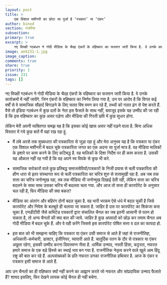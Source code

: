 ```yaml
---
layout: post
title: >
    एक विशाल मशीनरी का छोटा सा पुर्जा है ‘पत्रकार’ या ‘एंकर’
author: binod
section: नजरिया
subsection:
primary: true
excerpt: >
    नए विपक्षी गठबंधन ने गोदी मीडिया के चैदह एंकरों के वहिष्कार का फरमान जारी किया है. वे उनके कार्यक्रमों में नहीं जायेंगे. जिन एंकरों के वहिष्कार का निर्णय लिया गया है, उन पर आरोप है कि विगत कई वर्षों से वे सामाजिक सौहार्द बिगाड़ने के लिए सतत विष वमन कर रहे हैं ...
image: ank231-1.jpg
image_caption: 
comments: true
share: true
priority: 1
issue: 231
tags: []
---
```


नए विपक्षी गठबंधन ने गोदी मीडिया के चैदह एंकरों के वहिष्कार का फरमान जारी किया है. वे उनके कार्यक्रमों में नहीं जायेंगे. जिन एंकरों के वहिष्कार का निर्णय लिया गया है, उन पर आरोप है कि विगत कई वर्षों से वे सामाजिक सौहार्द बिगाड़ने के लिए सतत विष वमन कर रहे हैं, तथ्यों को गलत ढ़ंग से पेश करते हैं. वैसे तो इंडिया गठबंधन में कुछ दलों के नेता इस फैसले के साथ नहीं, बावजूद इसके यह उम्मीद की जा रही है कि इस वहिष्कार का कुछ असर पड़ेगा और मीडिया की गिरती छवि में कुछ सुधार होगा.

लेकिन मेरी अपनी व्यक्तिगत समझ यह है कि इसका कोई खास असर नहीं पड़ने वाला है. बिना अधिक विस्तार में गये कुछ बातें मैं यहां रख रहा हूं.

- मैं लंबे अरसे तक मुख्यधारा की पत्रकारिता से जुड़ा रहा हूं और मेरा अनुभव यह है कि पत्रकार या एंकर एक विशाल मशीनरी में बदल चुके पत्रकारिता जगत का एक अदना सा पुर्जा मात्र है. वह मीडिया मालिकों के इशारे पर काम करने के लिए कटिबद्ध है. वह मालिकों के दिशा निर्देश पर ही काम करता है. उसकी यह औकात नहीं रह गयी है कि वह अपने स्व विवके से कुछ भी करे.

- सामाजिक सरोकारों वाले कुछ प्रतिबद्ध समाजसेवियों/पत्रकारों के निजी प्रयास से चली पत्रकारिता की क्षीण धारा से इतर संस्थागत रूप से चली पत्रकारिता का चरित्र शुरु से सत्तामुखी रहा है. अब जब तक सत्ता का चरित्र जनोन्मुख रहा, तब तक मीडिया भी जनोन्मुख दिखाई देती रही, लेकिन सत्ता का चरित्र बदलने के साथ साथ उसका चरित्र भी बदलता चला गया. और आज तो सत्ता ही कारपोरेट के अनुसार चल रही है, फिर मीडिया की क्या बकत?

- मीडिया का अंतरंग और बहिरंग दोनों बदल चुका है. वह भारी भरकम ऐसे धंधे में बदल चुकी है जिसे कारपोरेट और निवेश के बलबूते ही चलाया जा सकता है. जाहिर है उस पर कारपोरेट का शिकंजा कस चुका है. एनडीटीवी जैसे कमिटेड पत्रकारों द्वारा संचालित चैनल का जब इतनी आसानी से पतन हो सकता है, तो अन्य चैनलों की क्या बात की जाये. जाहिर है कुछ अपवादों को छोड़ कर तमाम चैनल अब गोदी मीडिया में बदल चुके हैं. और वे वही करेंगे जिससे इस कारपोरेट पोषित सत्ता व दल का फायदा हो.

- इस बात को भी समझना चाहिए कि पत्रकार या एंकर उसी समाज से आते हैं जहां से राजनीतिज्ञ, अधिकारी-कर्मचारी, डाक्टर, इंजीनियर, व्यापारी आते हैं. चातुर्दिक पतन के दौर से पत्रकार या एंकर अछूता रहेगा, इसकी उम्मीद करना दिवास्वप्न जैसा है. धार्मिक उन्माद, नस्ली हिंसा, कट्टरता, नफरत हमारे समाज के एक बड़े हिस्से का स्थाई भाव बन गया है. राजनीतिक नेतृत्व करने वाले खुले आम हिंदू राष्ट्र की बात कर रहे हैं. अल्पसंख्यकों के प्रति नफरत उनका राजनीतिक हथियार है. आज के एंकर व पत्रकार इसी समाज से आते हैं.

आप उन चैनलों का ही वहिष्कार क्यों नहीं करने का आह्वान करते जो नफरत और सांप्रदायिक उन्माद फैलाते हैं? शायद इसलिए, फिर देखने लायक कोई चैनल ही नहीं बचेगा.   